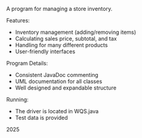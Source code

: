 A program for managing a store inventory.

Features:
- Inventory management (adding/removing items)
- Calculating sales price, subtotal, and tax
- Handling for many different products
- User-friendly interfaces

Program Details:
- Consistent JavaDoc commenting
- UML documentation for all classes
- Well designed and expandable structure

Running:
 - The driver is located in WQS.java
 - Test data is provided

 2025
